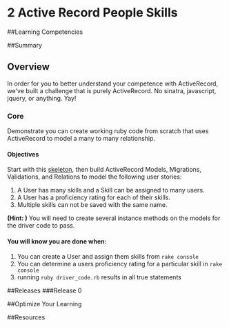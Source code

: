 # 2 Active Record People Skills 
 
##Learning Competencies 

##Summary 

 ## Overview

In order for you to better understand your competence with ActiveRecord, we've
built a challenge that is purely ActiveRecord. No sinatra, javascript, jquery,
or anything. Yay!

### Core
Demonstrate you can create working ruby code from scratch that uses ActiveRecord
to model a many to many relationship.

#### Objectives
Start with this
[skeleton](http://s3.amazonaws.com/dbc_socrates/challenges/ar-people-skills.zip),
then build ActiveRecord Models, Migrations, Validations, and Relations to model the following user stories:

1. A User has many skills and a Skill can be assigned to many users.
2. A User has a proficiency rating for each of their skills.
3. Multiple skills can not be saved with the same name.

**(Hint: )** You will need to create several instance methods on the models for the driver code to pass.

#### You will know you are done when:
1. You can create a User and assign them skills from `rake console`
2. You can determine a users proficiency rating for a particular skill in `rake console`
3. running `ruby driver_code.rb` results in all true statements
 

##Releases
###Release 0 

##Optimize Your Learning 

##Resources
